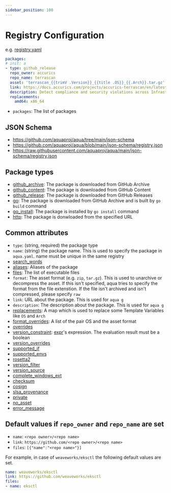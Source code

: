 ```yaml
---
sidebar_position: 100
---
```


# Registry Configuration

e.g. [registry.yaml](https://github.com/aquaproj/aqua-registry/blob/main/registry.yaml)

```yaml
packages:
# init: a
- type: github_release
  repo_owner: accurics
  repo_name: terrascan
  asset: 'terrascan_{{trimV .Version}}_{{title .OS}}_{{.Arch}}.tar.gz'
  link: https://docs.accurics.com/projects/accurics-terrascan/en/latest/
  description: Detect compliance and security violations across Infrastructure as Code to mitigate risk before provisioning cloud native infrastructure
  replacements:
    amd64: x86_64
```

* `packages`: The list of packages

## JSON Schema

* https://github.com/aquaproj/aqua/tree/main/json-schema
* https://github.com/aquaproj/aqua/blob/main/json-schema/registry.json
* https://raw.githubusercontent.com/aquaproj/aqua/main/json-schema/registry.json

## Package types

* [github_archive](github-archive-package.md): The package is downloaded from GitHub Archive
* [github_content](github-content-package.md): The package is downloaded from GitHub Content
* [github_release](github-release-package.md): The package is downloaded from GitHub Releases
* [go](go-package.md): The package is downloaded from GitHub Archive and is built by `go build` command
* [go_install](go-install-package.md): The package is installed by `go install` command
* [http](http-package.md): The package is donwloaded from the specified URL

## Common attributes

* `type`: (string, required) the package type
* `name`: (string) the package name. This is used to specify the package in `aqua.yaml`. name must be unique in the same registry
* [search_words](search-words.md)
* [aliases](aliases.md): Aliases of the package
* [files](files.md): The list of executable files
* `format`: The asset format (e.g. `zip`, `tar.gz`). This is used to unarchive or decompress the asset. If this isn't specified, aqua tries to specify the format from the file extenstion. If the file isn't archived and isn't compressed, please specify `raw`
* `link`: URL about the package. This is used for `aqua g`
* `description`: The description about the package. This is used for `aqua g`
* [replacements](replacements.md): A map which is used to replace some Template Variables like `OS` and `Arch`
* [format_overrides](format-overrides.md): A list of the pair OS and the asset format
* [overrides](overrides.md)
* [version_constraint](version-overrides.md): [expr](https://github.com/antonmedv/expr)'s expression. The evaluation result must be a boolean
* [version_overrides](version-overrides.md)
* [supported_if](supported-if.md)
* [supported_envs](supported-envs.md)
* [rosetta2](rosetta2.md)
* [version_filter](version-filter.md)
* [version_source](version-source.md)
* [complete_windows_ext](complete-windows-ext.md)
* [checksum](/docs/security/checksum)
* [cosign](cosign.md)
* [slsa_provenance](slsa-provenance.md)
* [private](private.md)
* [no_asset](no_asset.md)
* [error_message](error_message.md)

## Default values if `repo_owner` and `repo_name` are set

* `name`: `<repo owner>/<repo name>`
* `link`: `https://github.com/<repo owner>/<repo name>`
* `files`: `[{"name":"<repo name>"}]`

For example, in case of `weaveworks/eksctl` the following default values are set.

```yaml
name: weaveworks/eksctl
link: https://github.com/weaveworks/eksctl
files:
- name: eksctl
```
